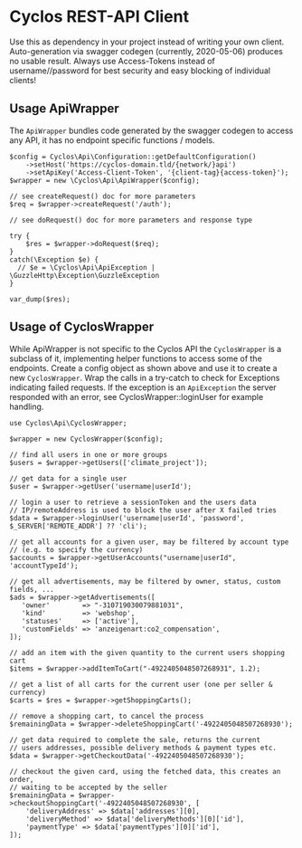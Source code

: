 # Cyclos REST-API Client

Use this as dependency in your project instead of writing your own client.
Auto-generation via swagger codegen (currently, 2020-05-06) produces no usable result.
Always use Access-Tokens instead of username//password for best security
and easy blocking of individual clients!

## Usage ApiWrapper

The `ApiWrapper` bundles code generated by the swagger codegen to access
any API, it has no endpoint specific functions / models. 

```
$config = Cyclos\Api\Configuration::getDefaultConfiguration()
    ->setHost('https://cyclos-domain.tld/{network/}api')
    ->setApiKey('Access-Client-Token', '{client-tag}{access-token}');
$wrapper = new \Cyclos\Api\ApiWrapper($config);

// see createRequest() doc for more parameters
$req = $wrapper->createRequest('/auth');

// see doRequest() doc for more parameters and response type

try {
    $res = $wrapper->doRequest($req);
}
catch(\Exception $e) {
  // $e = \Cyclos\Api\ApiException | \GuzzleHttp\Exception\GuzzleException
}

var_dump($res);
```

## Usage of CyclosWrapper

While ApiWrapper is not specific to the Cyclos API the `CyclosWrapper`
is a subclass of it, implementing helper functions to access some of the
endpoints.
Create a config object as shown above and use it to create a new `CyclosWrapper`.
Wrap the calls in a try-catch to check for Exceptions indicating failed
requests. If the exception is an `ApiException` the server
responded with an error, see CyclosWrapper::loginUser for
example handling.

```
use Cyclos\Api\CyclosWrapper;

$wrapper = new CyclosWrapper($config);

// find all users in one or more groups
$users = $wrapper->getUsers(['climate_project']);

// get data for a single user
$user = $wrapper->getUser('username|userId');

// login a user to retrieve a sessionToken and the users data
// IP/remoteAddress is used to block the user after X failed tries
$data = $wrapper->loginUser('username|userId', 'password', $_SERVER['REMOTE_ADDR'] ?? 'cli');

// get all accounts for a given user, may be filtered by account type
// (e.g. to specify the currency) 
$accounts = $wrapper->getUserAccounts("username|userId", 'accountTypeId');

// get all advertisements, may be filtered by owner, status, custom fields, ...
$ads = $wrapper->getAdvertisements([
   'owner'        => "-310719030079881031",  
   'kind'         => 'webshop',
   'statuses'     => ['active'],
   'customFields' => 'anzeigenart:co2_compensation',
]);

// add an item with the given quantity to the current users shopping cart
$items = $wrapper->addItemToCart("-4922405048507268931", 1.2);

// get a list of all carts for the current user (one per seller & currency)
$carts = $res = $wrapper->getShoppingCarts();

// remove a shopping cart, to cancel the process
$remainingData = $wrapper->deleteShoppingCart('-4922405048507268930');

// get data required to complete the sale, returns the current
// users addresses, possible delivery methods & payment types etc.
$data = $wrapper->getCheckoutData('-4922405048507268930');

// checkout the given card, using the fetched data, this creates an order, 
// waiting to be accepted by the seller
$remainingData = $wrapper->checkoutShoppingCart('-4922405048507268930', [
    'deliveryAddress' => $data['addresses'][0],
    'deliveryMethod' => $data['deliveryMethods'][0]['id'],
    'paymentType' => $data['paymentTypes'][0]['id'],
]);
```
